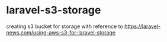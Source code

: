 # laravel-s3-storage
creating s3 bucket for storage with reference to https://laravel-news.com/using-aws-s3-for-laravel-storage
